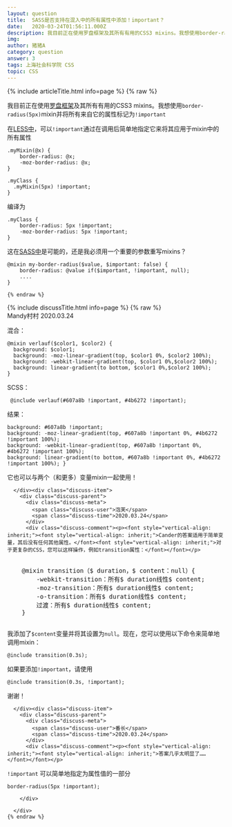 ```yaml
---
layout: question
title:  SASS是否支持在混入中的所有属性中添加！important？
date:   2020-03-24T01:56:11.000Z
description: 我目前正在使用罗盘框架及其所有有用的CSS3 mixins。我想使用border-radius(5px)mixin并将所有来自它的属性标记为\!import...
img: 
author: 猪猪A
category: question
answer: 3
tags: 上海社会科学院 CSS
topic: CSS
---
```

<div class="article-root">
  <div class="article">
    {% include articleTitle.html info=page %}
    {% raw %}
    <div class="article-content"><p><font style="vertical-align: inherit;"><font style="vertical-align: inherit;">我目前正在使用</font></font><a href="http://compass-style.org" rel="noreferrer"><font style="vertical-align: inherit;"><font style="vertical-align: inherit;">罗盘框架</font></font></a><font style="vertical-align: inherit;"><font style="vertical-align: inherit;">及其所有有用的CSS3 mixins。</font><font style="vertical-align: inherit;">我想使用</font></font><code>border-radius(5px)</code><font style="vertical-align: inherit;"><font style="vertical-align: inherit;">mixin并将所有来自它的属性标记为</font></font><code>!important</code></p>

<p><font style="vertical-align: inherit;"><font style="vertical-align: inherit;">在</font></font><a href="http://lesscss.org" rel="noreferrer"><font style="vertical-align: inherit;"><font style="vertical-align: inherit;">LESS中</font></font></a><font style="vertical-align: inherit;"><font style="vertical-align: inherit;">，可以</font></font><code>!important</code><font style="vertical-align: inherit;"><font style="vertical-align: inherit;">通过在调用后简单地指定它</font><font style="vertical-align: inherit;">来将其应用于</font><font style="vertical-align: inherit;">mixin中的所有属性</font></font></p>

<pre><code>.myMixin(@x) {<font></font>
    border-radius: @x;<font></font>
    -moz-border-radius: @x;<font></font>
}<font></font>
<font></font>
.myClass {<font></font>
  .myMixin(5px) !important;<font></font>
}<font></font>
</code></pre>

<p><font style="vertical-align: inherit;"><font style="vertical-align: inherit;">编译为</font></font></p>

<pre><code>.myClass {<font></font>
    border-radius: 5px !important;<font></font>
    -moz-border-radius: 5px !important;<font></font>
}<font></font>
</code></pre>

<p><font style="vertical-align: inherit;"><font style="vertical-align: inherit;">这在</font></font><a href="http://sass-lang.com/" rel="noreferrer"><font style="vertical-align: inherit;"><font style="vertical-align: inherit;">SASS中</font></font></a><font style="vertical-align: inherit;"><font style="vertical-align: inherit;">是可能的</font><font style="vertical-align: inherit;">，还是我必须用一个重要的参数重写mixins？</font></font></p>

<pre><code>@mixin my-border-radius($value, $important: false) {<font></font>
    border-radius: @value if($important, !important, null);<font></font>
    ....<font></font>
}<font></font>
</code></pre></div>
    {% endraw %}
  </div>

  <div class="discuss-wrapper">
    {% include discussTitle.html info=page %}
    {% raw %}
    <div class="discuss-item">
        <div class="discuss-parent">
          <div class="discuss-meta">
            <span class="discuss-user">Mandy村村</span>
            <span class="discuss-time">2020.03.24</span>
          </div>
          <div class="discuss-comment"><p><font style="vertical-align: inherit;"><font style="vertical-align: inherit;">混合：</font></font></p>

<pre><code>@mixin verlauf($color1, $color2) {<font></font>
  background: $color1;<font></font>
  background: -moz-linear-gradient(top, $color1 0%, $color2 100%);<font></font>
  background: -webkit-linear-gradient(top, $color1 0%,$color2 100%);<font></font>
  background: linear-gradient(to bottom, $color1 0%,$color2 100%);<font></font>
}<font></font>
</code></pre>

<p><font style="vertical-align: inherit;"><font style="vertical-align: inherit;">SCSS：</font></font></p>

<pre><code> @include verlauf(#607a8b !important, #4b6272 !important);
</code></pre>

<p><font style="vertical-align: inherit;"><font style="vertical-align: inherit;">结果：</font></font></p>

<pre><code>background: #607a8b !important;<font></font>
background: -moz-linear-gradient(top, #607a8b !important 0%, #4b6272 !important 100%);<font></font>
background: -webkit-linear-gradient(top, #607a8b !important 0%, #4b6272 !important 100%);<font></font>
background: linear-gradient(to bottom, #607a8b !important 0%, #4b6272 !important 100%); }<font></font>
</code></pre>

<p><font style="vertical-align: inherit;"><font style="vertical-align: inherit;">它也可以与两个（和更多）变量mixin一起使用！</font></font></p></div>
        </div>
        
      </div><div class="discuss-item">
        <div class="discuss-parent">
          <div class="discuss-meta">
            <span class="discuss-user">泡芙</span>
            <span class="discuss-time">2020.03.24</span>
          </div>
          <div class="discuss-comment"><p><font style="vertical-align: inherit;"><font style="vertical-align: inherit;">Cander的答案适用于简单变量，其后没有任何其他属性。</font><font style="vertical-align: inherit;">对于更复杂的CSS，您可以这样操作，例如transition属性：</font></font></p>

<pre><font></font><font style="vertical-align: inherit;"><font style="vertical-align: inherit;">
    @mixin transition（$ duration，$ content：null）{</font></font><font></font><font style="vertical-align: inherit;"><font style="vertical-align: inherit;">
        -webkit-transition：所有$ duration线性$ content;</font></font><font></font><font style="vertical-align: inherit;"><font style="vertical-align: inherit;">
        -moz-transition：所有$ duration线性$ content;</font></font><font></font><font style="vertical-align: inherit;"><font style="vertical-align: inherit;">
        -o-transition：所有$ duration线性$ content;</font></font><font></font><font style="vertical-align: inherit;"><font style="vertical-align: inherit;">
        过渡：所有$ duration线性$ content;</font></font><font></font><font style="vertical-align: inherit;"><font style="vertical-align: inherit;">
    }</font></font><font></font>
<font></font>
</pre>

<p><font style="vertical-align: inherit;"><font style="vertical-align: inherit;">我添加了</font></font><code>$content</code><font style="vertical-align: inherit;"><font style="vertical-align: inherit;">变量并将其设置为</font></font><code>null</code><font style="vertical-align: inherit;"><font style="vertical-align: inherit;">。</font><font style="vertical-align: inherit;">现在，您可以使用以下命令来简单地调用mixin：</font></font></p>

<p><code>@include transition(0.3s);</code></p>

<p><font style="vertical-align: inherit;"><font style="vertical-align: inherit;">如果要添加</font></font><code>!important</code><font style="vertical-align: inherit;"><font style="vertical-align: inherit;">，请使用</font></font></p>

<p><code>@include transition(0.3s, !important);</code></p>

<p><font style="vertical-align: inherit;"><font style="vertical-align: inherit;">谢谢！</font></font></p></div>
        </div>
        
      </div><div class="discuss-item">
        <div class="discuss-parent">
          <div class="discuss-meta">
            <span class="discuss-user">番长</span>
            <span class="discuss-time">2020.03.24</span>
          </div>
          <div class="discuss-comment"><p><font style="vertical-align: inherit;"><font style="vertical-align: inherit;">答案几乎太明显了……</font></font></p>

<p><code>!important</code><font style="vertical-align: inherit;"><font style="vertical-align: inherit;"> 可以简单地指定为属性值的一部分</font></font></p>

<pre><code>border-radius(5px !important);
</code></pre></div>
        </div>
        
      </div>
    {% endraw %}
  </div>
<div>
